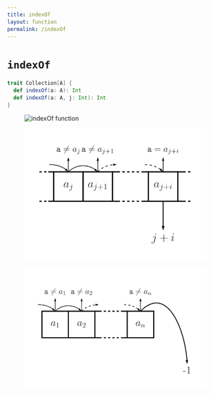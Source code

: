 ```yaml
---
title: indexOf
layout: function
permalink: /indexOf
---
```


# `indexOf`

~~~ scala
trait Collection[A] {
  def indexOf(a: A): Int
  def indexOf(a: A, j: Int): Int
}
~~~

<figure class="diagram">
  <img src="images/indexOf.1.svg" alt="indexOf function">
  <!-- <figcaption class="diagram-desc"><code>indexOf</code> uses <code>p</code> to classify elements into two groups</figcaption> -->
</figure>

<figure class="diagram">
  <img src="images/indexOf.2.svg" alt="indexOf function">
  <!-- <figcaption class="diagram-desc"><code>indexOf</code> uses <code>p</code> to classify elements into two groups</figcaption> -->
</figure>

<figure class="diagram">
  <img src="images/indexOf.3.svg" alt="indexOf function">
  <!-- <figcaption class="diagram-desc"><code>indexOf</code> uses <code>p</code> to classify elements into two groups</figcaption> -->
</figure>
